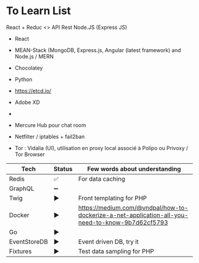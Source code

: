 # To Learn List

React + Reduc <> API Rest Node.JS (Express JS)

* React
* MEAN-Stack (MongoDB, Express.js, Angular (latest framework) and Node.js / MERN
* Chocolatey
* Python
* https://etcd.io/

* Adobe XD
* 
* Mercure Hub pour chat room
* Netfilter / iptables + fail2ban
* Tor : Vidalia (UI), utilisation en proxy local associé à Polipo ou Privoxy / Tor Browser

| Tech | Status | Few words about understanding |
| --- | --- | --- |
| Redis | :white_check_mark: | For data caching |
| GraphQL | :heavy_minus_sign: |  |
| Twig | :arrow_forward: | Front templating for PHP |
| Docker | :arrow_forward: | https://medium.com/@vndpal/how-to-dockerize-a-net-application-all-you-need-to-know-9b7d62cf5793 |
| Go | :arrow_forward: |  |
| EventStoreDB | :arrow_forward: | Event driven DB, try it |
| Fixtures | :arrow_forward: | Test data sampling for PHP |
